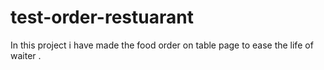 # test-order-restuarant
In this project i have made the food order on table page to ease the life of waiter .
